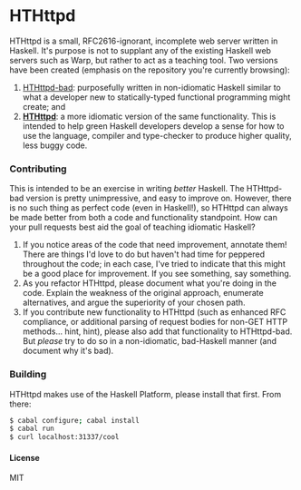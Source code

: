 # HTHttpd

HTHttpd is a small, RFC2616-ignorant, incomplete web server written in Haskell. It's purpose is not to supplant any of the existing Haskell web servers such as Warp, but rather to act as a teaching tool. Two versions have been created (emphasis on the repository you're currently browsing):

1. [HTHttpd-bad](https://github.com/alexwestholm/HTHttpd-bad): purposefully written in non-idiomatic Haskell similar to what a developer new to statically-typed functional programming might create; and
2. **[HTHttpd](https://github.com/alexwestholm/HTHttpd)**: a more idiomatic version of the same functionality. This is intended to help green Haskell developers develop a sense for how to use the language, compiler and type-checker to produce higher quality, less buggy code.

### Contributing 

This is intended to be an exercise in writing *better* Haskell. The HTHttpd-bad version is pretty unimpressive, and easy to improve on. However, there is no such thing as perfect code (even in Haskell!), so HTHttpd can always be made better from both a code and functionality standpoint. How can your pull requests best aid the goal of teaching idiomatic Haskell?

1. If you notice areas of the code that need improvement, annotate them! There are things I'd love to do but haven't had time for peppered throughout the code; in each case, I've tried to indicate that this might be a good place for improvement. If you see something, say something.
2. As you refactor HTHttpd, please document what you're doing in the code. Explain the weakness of the original approach, enumerate alternatives, and argue the superiority of your chosen path.
3. If you contribute new functionality to HTHttpd (such as enhanced RFC compliance, or additional parsing of request bodies for non-GET HTTP methods... hint, hint), please also add that functionality to HTHttpd-bad. But *please* try to do so in a non-idiomatic, bad-Haskell manner (and document why it's bad).

### Building

HTHttpd makes use of the Haskell Platform, please install that first. From there:

```sh
$ cabal configure; cabal install
$ cabal run
$ curl localhost:31337/cool
```

#### License
MIT

